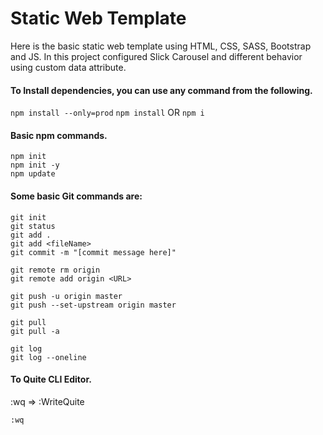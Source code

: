 # Static Web Template

Here is the basic static web template using HTML, CSS, SASS, Bootstrap and JS. In this project configured Slick Carousel and different behavior using custom data attribute.


#### To Install dependencies, you can use any command from the following.

`npm install --only=prod`
`npm install` OR `npm i`

#### Basic npm commands.

```
npm init
npm init -y
npm update
```

#### Some basic Git commands are:

```
git init
git status
git add .
git add <fileName>
git commit -m "[commit message here]"

git remote rm origin
git remote add origin <URL>

git push -u origin master
git push --set-upstream origin master

git pull
git pull -a

git log
git log --oneline
```

#### To Quite CLI Editor.

:wq => :WriteQuite

```
:wq
```